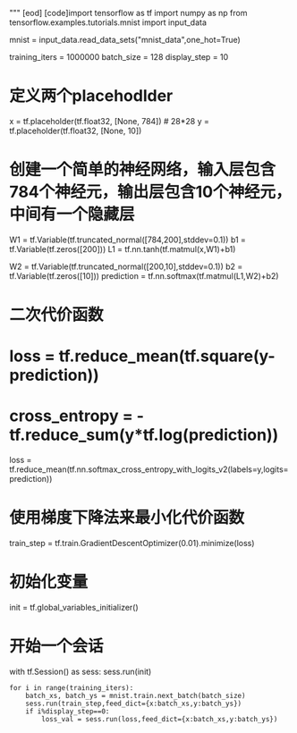 

"""
[eod] [code]import tensorflow as tf
import numpy as np
from tensorflow.examples.tutorials.mnist import input_data

mnist = input_data.read_data_sets("mnist_data",one_hot=True)

training_iters = 1000000
batch_size = 128
display_step = 10

# 定义两个placehodlder
x = tf.placeholder(tf.float32, [None, 784]) # 28*28
y = tf.placeholder(tf.float32, [None, 10])

# 创建一个简单的神经网络，输入层包含784个神经元，输出层包含10个神经元，中间有一个隐藏层
W1 = tf.Variable(tf.truncated_normal([784,200],stddev=0.1))
b1 = tf.Variable(tf.zeros([200]))
L1 = tf.nn.tanh(tf.matmul(x,W1)+b1)

W2 = tf.Variable(tf.truncated_normal([200,10],stddev=0.1))
b2 = tf.Variable(tf.zeros([10]))
prediction = tf.nn.softmax(tf.matmul(L1,W2)+b2)

# 二次代价函数
# loss = tf.reduce_mean(tf.square(y-prediction))
# cross_entropy = -tf.reduce_sum(y*tf.log(prediction))
loss = tf.reduce_mean(tf.nn.softmax_cross_entropy_with_logits_v2(labels=y,logits=prediction))
# 使用梯度下降法来最小化代价函数
train_step = tf.train.GradientDescentOptimizer(0.01).minimize(loss)

# 初始化变量
init = tf.global_variables_initializer()

# 开始一个会话
with tf.Session() as sess:
    sess.run(init)

    for i in range(training_iters):
        batch_xs, batch_ys = mnist.train.next_batch(batch_size)
        sess.run(train_step,feed_dict={x:batch_xs,y:batch_ys})
        if i%display_step==0:
            loss_val = sess.run(loss,feed_dict={x:batch_xs,y:batch_ys})

